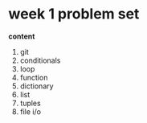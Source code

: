 # week 1 problem set

**content**
1. git
2. conditionals
3. loop
4. function
5. dictionary
6. list
7. tuples
8. file i/o
